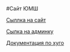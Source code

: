 #Cайт ЮМШ

[Сыллка на сайт](https://zverevzve.github.io/YUMSH-site/)

[Сылка на админку](https://zverevzve.github.io/YUMSH-site/admin/)

[Документация по хуго](https://gohugo.io/documentation/)
